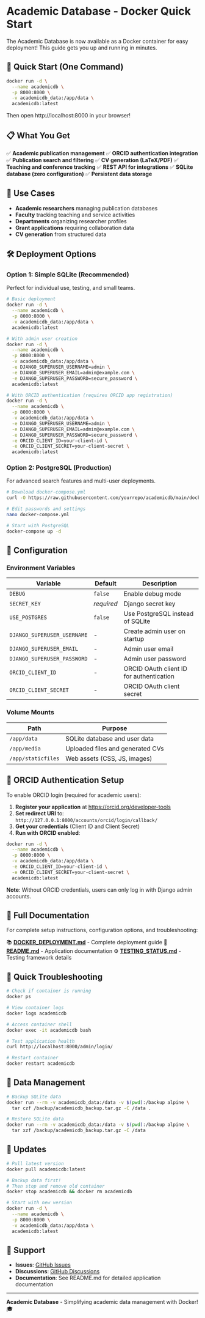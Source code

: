 # Academic Database - Docker Quick Start

The Academic Database is now available as a Docker container for easy deployment! This guide gets you up and running in minutes.

## 🚀 Quick Start (One Command)

```bash
docker run -d \
  --name academicdb \
  -p 8000:8000 \
  -v academicdb_data:/app/data \
  academicdb:latest
```

Then open http://localhost:8000 in your browser!

## 📋 What You Get

✅ **Academic publication management**
✅ **ORCID authentication integration**
✅ **Publication search and filtering**
✅ **CV generation (LaTeX/PDF)**
✅ **Teaching and conference tracking**
✅ **REST API for integrations**
✅ **SQLite database (zero configuration)**
✅ **Persistent data storage**

## 🎯 Use Cases

- **Academic researchers** managing publication databases
- **Faculty** tracking teaching and service activities
- **Departments** organizing researcher profiles
- **Grant applications** requiring collaboration data
- **CV generation** from structured data

## 🛠️ Deployment Options

### Option 1: Simple SQLite (Recommended)
Perfect for individual use, testing, and small teams.

```bash
# Basic deployment
docker run -d \
  --name academicdb \
  -p 8000:8000 \
  -v academicdb_data:/app/data \
  academicdb:latest

# With admin user creation
docker run -d \
  --name academicdb \
  -p 8000:8000 \
  -v academicdb_data:/app/data \
  -e DJANGO_SUPERUSER_USERNAME=admin \
  -e DJANGO_SUPERUSER_EMAIL=admin@example.com \
  -e DJANGO_SUPERUSER_PASSWORD=secure_password \
  academicdb:latest

# With ORCID authentication (requires ORCID app registration)
docker run -d \
  --name academicdb \
  -p 8000:8000 \
  -v academicdb_data:/app/data \
  -e DJANGO_SUPERUSER_USERNAME=admin \
  -e DJANGO_SUPERUSER_EMAIL=admin@example.com \
  -e DJANGO_SUPERUSER_PASSWORD=secure_password \
  -e ORCID_CLIENT_ID=your-client-id \
  -e ORCID_CLIENT_SECRET=your-client-secret \
  academicdb:latest
```

### Option 2: PostgreSQL (Production)
For advanced search features and multi-user deployments.

```bash
# Download docker-compose.yml
curl -O https://raw.githubusercontent.com/yourrepo/academicdb/main/docker-compose.yml

# Edit passwords and settings
nano docker-compose.yml

# Start with PostgreSQL
docker-compose up -d
```

## 🔧 Configuration

### Environment Variables

| Variable | Default | Description |
|----------|---------|-------------|
| `DEBUG` | `false` | Enable debug mode |
| `SECRET_KEY` | *required* | Django secret key |
| `USE_POSTGRES` | `false` | Use PostgreSQL instead of SQLite |
| `DJANGO_SUPERUSER_USERNAME` | - | Create admin user on startup |
| `DJANGO_SUPERUSER_EMAIL` | - | Admin user email |
| `DJANGO_SUPERUSER_PASSWORD` | - | Admin user password |
| `ORCID_CLIENT_ID` | - | ORCID OAuth client ID for authentication |
| `ORCID_CLIENT_SECRET` | - | ORCID OAuth client secret |

### Volume Mounts

| Path | Purpose |
|------|---------|
| `/app/data` | SQLite database and user data |
| `/app/media` | Uploaded files and generated CVs |
| `/app/staticfiles` | Web assets (CSS, JS, images) |

## 🔐 ORCID Authentication Setup

To enable ORCID login (required for academic users):

1. **Register your application** at https://orcid.org/developer-tools
2. **Set redirect URI** to: `http://127.0.0.1:8000/accounts/orcid/login/callback/`
3. **Get your credentials** (Client ID and Client Secret)
4. **Run with ORCID enabled**:

```bash
docker run -d \
  --name academicdb \
  -p 8000:8000 \
  -v academicdb_data:/app/data \
  -e ORCID_CLIENT_ID=your-client-id \
  -e ORCID_CLIENT_SECRET=your-client-secret \
  academicdb:latest
```

**Note**: Without ORCID credentials, users can only log in with Django admin accounts.

## 📖 Full Documentation

For complete setup instructions, configuration options, and troubleshooting:

📚 **[DOCKER_DEPLOYMENT.md](DOCKER_DEPLOYMENT.md)** - Complete deployment guide
🔧 **[README.md](README.md)** - Application documentation
⚙️ **[TESTING_STATUS.md](TESTING_STATUS.md)** - Testing framework details

## 🐛 Quick Troubleshooting

```bash
# Check if container is running
docker ps

# View container logs
docker logs academicdb

# Access container shell
docker exec -it academicdb bash

# Test application health
curl http://localhost:8000/admin/login/

# Restart container
docker restart academicdb
```

## 💾 Data Management

```bash
# Backup SQLite data
docker run --rm -v academicdb_data:/data -v $(pwd):/backup alpine \
  tar czf /backup/academicdb_backup.tar.gz -C /data .

# Restore SQLite data
docker run --rm -v academicdb_data:/data -v $(pwd):/backup alpine \
  tar xzf /backup/academicdb_backup.tar.gz -C /data
```

## 🔄 Updates

```bash
# Pull latest version
docker pull academicdb:latest

# Backup data first!
# Then stop and remove old container
docker stop academicdb && docker rm academicdb

# Start with new version
docker run -d \
  --name academicdb \
  -p 8000:8000 \
  -v academicdb_data:/app/data \
  academicdb:latest
```

## 🤝 Support

- **Issues**: [GitHub Issues](https://github.com/yourrepo/academicdb/issues)
- **Discussions**: [GitHub Discussions](https://github.com/yourrepo/academicdb/discussions)
- **Documentation**: See README.md for detailed application documentation

---

**Academic Database** - Simplifying academic data management with Docker! 🎓